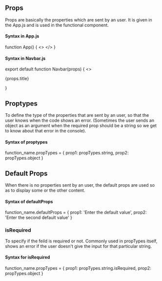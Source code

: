 ## Props
Props are basically the properties which are sent by an user.
It is given in the App.js and is used in the functional component.

#### Syntax in App.js
function App()
{
<>
<Navbar title="CodeWithAmuls" />
</>
}

#### Syntax in Navbar.js
export default function Navbar(props) 
{
  <>
  <p>{props.title}</p>
  </>
}

## Proptypes
To define the type of the properties that are sent by an user, so that the user knows when the code shows an error. 
(Sometimes the user sends an object as an argument when the required prop should be a string so we get to know about that error in the console).

#### Syntax of proptypes
function_name.propTypes = {
prop1: propTypes.string,
prop2: propTypes.object
}

## Default Props
When there is no properties sent by an user, the default props are used so as to display some or the other content.

#### Syntax of defaultProps
function_name.defaultProps = {
prop1: 'Enter the default value',
prop2: 'Enter the second default value'
}

### isRequired
To specify if the feild is required or not. 
Commonly used in propTypes itself, shows an error if the user doesn't give the input for that particular string.

#### Syntax for isRequired
function_name.propTypes = {
prop1: propTypes.string.isRequired,
prop2: propTypes.object
}
